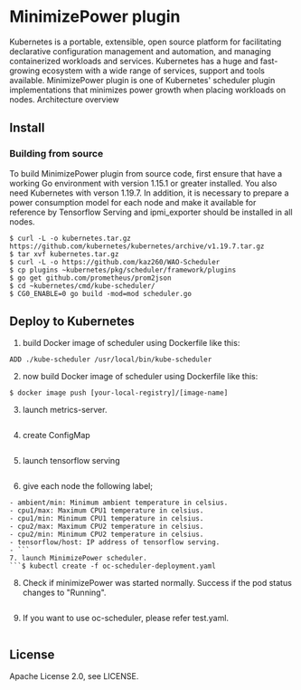 # MinimizePower plugin
Kubernetes is a portable, extensible, open source platform for facilitating declarative configuration management and automation, and managing containerized workloads and services. Kubernetes has a huge and fast-growing ecosystem with a wide range of services, support and tools available.
MinimizePower plugin is one of Kubernetes' scheduler plugin implementations that minimizes power growth when placing workloads on nodes.
Architecture overview

## Install
### Building from source
To build MinimizePower plugin from source code, first ensure that have a working Go environment with version 1.15.1 or greater installed. You also  need Kubernetes  with verson 1.19.7.
In addition, it is necessary to prepare a power consumption model for each node and make it available for reference by Tensorflow Serving and ipmi_exporter should be installed in all nodes.
```
$ curl -L -o kubernetes.tar.gz https://github.com/kubernetes/kubernetes/archive/v1.19.7.tar.gz
$ tar xvf kubernetes.tar.gz
$ curl -L -o https://github.com/kaz260/WAO-Scheduler
$ cp plugins ~kubernetes/pkg/scheduler/framework/plugins
$ go get github.com/prometheus/prom2json
$ cd ~kubernetes/cmd/kube-scheduler/
$ CG0_ENABLE=0 go build -mod=mod scheduler.go
```
## Deploy to Kubernetes
1. build Docker image of scheduler using Dockerfile like this:
```ROM busybox
ADD ./kube-scheduler /usr/local/bin/kube-scheduler
```
2. now build Docker image of scheduler using Dockerfile like this:
```$ docker build t [your-local-repositry]/[image-name] .
$ docker image push [your-local-registry]/[image-name]
```
3. launch metrics-server.
```$ kubectl apply -f https://github.com/kubernetes-sigs/metrics-server/releases/latest/download/components.yaml
```
4. create ConfigMap
```$ kubectl create -f oc_configmap.yaml
```
5. launch tensorflow serving
```$ kubectl create -f tensorflow-server-dep.yaml
```
6. give each node the following label;
```- ambient/max: Maximum ambient temperature in celsius.
- ambient/min: Minimum ambient temperature in celsius.
- cpu1/max: Maximum CPU1 temperature in celsius.
- cpu1/min: Minimum CPU1 temperature in celsius.
- cpu2/max: Maximum CPU2 temperature in celsius.
- cpu2/min: Minimum CPU2 temperature in celsius.
- tensorflow/host: IP address of tensorflow serving.
- ```
7. launch MinimizePower scheduler.
```$ kubectl create -f oc-scheduler-deployment.yaml
```
8. Check if minimizePower was started normally. Success if the pod status changes to "Running".
```$ kubectl get pod -n kube-system -o wide | grep oc-scheduler
```
9. If you want to use oc-scheduler, please refer test.yaml.
```$ kubectl apply -f test.yaml
```
## License
Apache License 2.0, see LICENSE.
